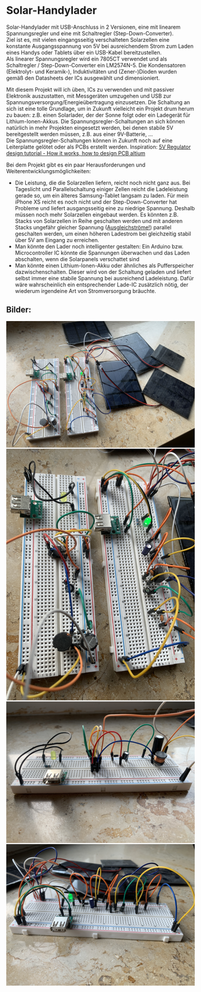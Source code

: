 # Solar-Handylader
Solar-Handylader mit USB-Anschluss in 2 Versionen, eine mit linearem Spannungsregler und eine mit Schaltregler (Step-Down-Converter).  
Ziel ist es, mit vielen eingangsseitig verschalteten Solarzellen eine konstante Ausgangsspannung von 5V bei ausreichendem Strom zum Laden eines Handys oder Tablets über ein USB-Kabel bereitzustellen.  
Als linearer Spannungsregler wird ein 7805CT verwendet und als Schaltregler / Step-Down-Converter ein LM2574N-5. Die Kondensatoren (Elektrolyt- und Keramik-), Induktivitäten und (Zener-)Dioden wurden gemäß den Datasheets der ICs ausgewählt und dimensioniert.

Mit diesem Projekt will ich üben, ICs zu verwenden und mit passiver Elektronik auszustatten, mit Messgeräten umzugehen und USB zur Spannungsversorgung/Energieübertragung einzusetzen. Die Schaltung an sich ist eine tolle Grundlage, um in Zukunft vielleicht ein Projekt drum herum zu bauen: z.B. einen Solarlader, der der Sonne folgt oder ein Ladegerät für Lithium-Ionen-Akkus. Die Spannungsregler-Schaltungen an sich können natürlich in mehr Projekten eingesetzt werden, bei denen stabile 5V bereitgestellt werden müssen, z.B. aus einer 9V-Batterie, ...  
Die Spannungsregler-Schaltungen können in Zukunft noch auf eine Leiterplatte gelötet oder als PCBs erstellt werden. Inspiration: [5V Regulator design tutorial - How it works, how to design PCB altium](https://youtu.be/d-j0onzzuNQ?si=P9ErR5rJm8of-E-f)

Bei dem Projekt gibt es ein paar Herausforderungen und Weiterentwicklungsmöglichkeiten:
- Die Leistung, die die Solarzellen liefern, reicht noch nicht ganz aus. Bei Tageslicht und Parallelschaltung einiger Zellen reicht die Ladeleistung gerade so, um ein älteres Samsung-Tablet langsam zu laden. Für mein iPhone XS reicht es noch nicht und der Step-Down-Converter hat Probleme und liefert ausgangsseitig eine zu niedrige Spannung. Deshalb müssen noch mehr Solarzellen eingebaut werden. Es könnten z.B. Stacks von Solarzellen in Reihe geschalten werden und mit anderen Stacks ungefähr gleicher Spannung ([Ausgleichströme!](https://de.wikipedia.org/wiki/Spannungsquelle#Parallelschaltung)) parallel geschalten werden, um einen höheren Ladestrom bei gleichzeitig stabil über 5V am Eingang zu erreichen.
- Man könnte den Lader noch intelligenter gestalten: Ein Arduino bzw. Microcontroller IC könnte die Spannungen überwachen und das Laden abschalten, wenn die Solarpanels verschattet sind
- Man könnte einen Lithium-Ionen-Akku oder ähnliches als Pufferspeicher dazwischenschalten. Dieser wird von der Schaltung geladen und liefert selbst immer eine stabile Spannung bei ausreichend Ladeleistung. Dafür wäre wahrscheinlich ein entsprechender Lade-IC zusätzlich nötig, der wiederum irgendeine Art von Stromversorgung bräuchte.

## Bilder:
![](IMG_9285.JPEG)
![](IMG_9286.JPG)
![](IMG_9290.JPG)
![](IMG_9291.JPG)
